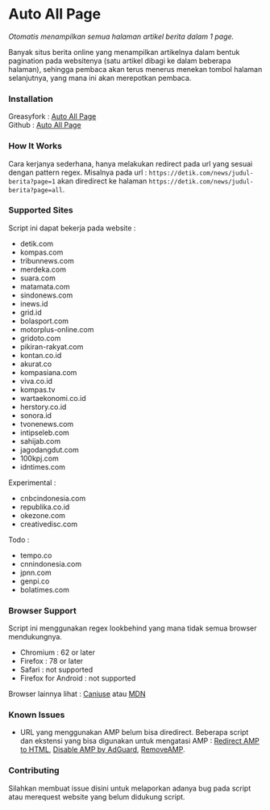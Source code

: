 # Auto All Page
*Otomatis menampilkan semua halaman artikel berita dalam 1 page.* 

Banyak situs berita online yang menampilkan artikelnya dalam bentuk pagination pada websitenya (satu artikel dibagi ke dalam beberapa halaman), sehingga pembaca akan terus menerus menekan tombol halaman selanjutnya, yang mana ini akan merepotkan pembaca.

### Installation

Greasyfork : [Auto All Page](https://greasyfork.org/id/scripts/415479-auto-all-page) <br>
Github     : [Auto All Page](https://raw.githubusercontent.com/reforget-id/AutoAllPage/main/script/autoallpage.user.js)

### How It Works

Cara kerjanya sederhana, hanya melakukan redirect pada url yang sesuai dengan pattern regex. 
Misalnya pada url : `https://detik.com/news/judul-berita?page=1` akan diredirect ke halaman `https://detik.com/news/judul-berita?page=all`.

### Supported Sites

Script ini dapat bekerja pada website :
* detik.com 
* kompas.com 
* tribunnews.com 
* merdeka.com 
* suara.com 
* matamata.com 
* sindonews.com 
* inews.id 
* grid.id 
* bolasport.com 
* motorplus-online.com 
* gridoto.com
* pikiran-rakyat.com
* kontan.co.id
* akurat.co
* kompasiana.com
* viva.co.id
* kompas.tv
* wartaekonomi.co.id
* herstory.co.id
* sonora.id
* tvonenews.com
* intipseleb.com
* sahijab.com
* jagodangdut.com
* 100kpj.com
* idntimes.com

Experimental :
* cnbcindonesia.com
* republika.co.id
* okezone.com
* creativedisc.com

Todo :
* tempo.co
* cnnindonesia.com
* jpnn.com
* genpi.co
* bolatimes.com

### Browser Support

Script ini menggunakan regex lookbehind yang mana tidak semua browser mendukungnya.

* Chromium : 62 or later
* Firefox : 78 or later
* Safari : not supported
* Firefox for Android : not supported

Browser lainnya lihat : [Caniuse](https://caniuse.com/mdn-javascript_builtins_regexp_lookbehind_assertion) atau [MDN](https://developer.mozilla.org/en-US/docs/Web/JavaScript/Reference/Global_Objects/RegExp)

### Known Issues

* URL yang menggunakan AMP belum bisa diredirect. Beberapa script dan ekstensi yang bisa digunakan untuk mengatasi AMP : [Redirect AMP to HTML](https://www.daniel.priv.no/web-extensions/amp2html.html), [Disable AMP by AdGuard](https://github.com/AdguardTeam/DisableAMP), [RemoveAMP](https://github.com/bentasker/RemoveAMP). 

### Contributing

Silahkan membuat issue disini untuk melaporkan adanya bug pada script atau merequest website yang belum didukung script.
